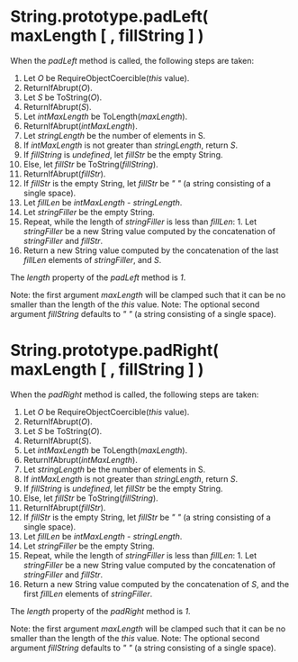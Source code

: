 # String.prototype.padLeft( maxLength [ , fillString ] )

When the _padLeft_ method is called, the following steps are taken:
  1. Let _O_ be RequireObjectCoercible(*this* value).
  1. ReturnIfAbrupt(_O_).
  1. Let _S_ be ToString(_O_).
  1. ReturnIfAbrupt(_S_).
  1. Let _intMaxLength_ be ToLength(_maxLength_).
  1. ReturnIfAbrupt(_intMaxLength_).
  1. Let _stringLength_ be the number of elements in S.
  1. If _intMaxLength_ is not greater than _stringLength_, return _S_.
  1. If _fillString_ is *undefined*, let _fillStr_ be the empty String.
  1. Else, let _fillStr_ be ToString(_fillString_).
  1. ReturnIfAbrupt(_fillStr_).
  1. If _fillStr_ is the empty String, let _fillStr_ be *" "* (a string consisting of a single space).
  1. Let _fillLen_ be _intMaxLength_ - _stringLength_.
  1. Let _stringFiller_ be the empty String.
  1. Repeat, while the length of _stringFiller_ is less than _fillLen_:
    1. Let _stringFiller_ be a new String value computed by the concatenation of _stringFiller_ and _fillStr_.
  1. Return a new String value computed by the concatenation of the last _fillLen_ elements of _stringFiller_, and _S_.

The _length_ property of the _padLeft_ method is *1*.

Note: the first argument _maxLength_ will be clamped such that it can be no smaller than the length of the *this* value.
Note: The optional second argument _fillString_ defaults to *" "* (a string consisting of a single space).

# String.prototype.padRight( maxLength [ , fillString ] )

When the _padRight_ method is called, the following steps are taken:
  1. Let _O_ be RequireObjectCoercible(*this* value).
  1. ReturnIfAbrupt(_O_).
  1. Let _S_ be ToString(_O_).
  1. ReturnIfAbrupt(_S_).
  1. Let _intMaxLength_ be ToLength(_maxLength_).
  1. ReturnIfAbrupt(_intMaxLength_).
  1. Let _stringLength_ be the number of elements in S.
  1. If _intMaxLength_ is not greater than _stringLength_, return _S_.
  1. If _fillString_ is *undefined*, let _fillStr_ be the empty String.
  1. Else, let _fillStr_ be ToString(_fillString_).
  1. ReturnIfAbrupt(_fillStr_).
  1. If _fillStr_ is the empty String, let _fillStr_ be *" "* (a string consisting of a single space).
  1. Let _fillLen_ be _intMaxLength_ - _stringLength_.
  1. Let _stringFiller_ be the empty String.
  1. Repeat, while the length of _stringFiller_ is less than _fillLen_:
    1. Let _stringFiller_ be a new String value computed by the concatenation of _stringFiller_ and _fillStr_.
  1. Return a new String value computed by the concatenation of _S_, and the first _fillLen_ elements of _stringFiller_.

The _length_ property of the _padRight_ method is *1*.

Note: the first argument _maxLength_ will be clamped such that it can be no smaller than the length of the *this* value.
Note: The optional second argument _fillString_ defaults to *" "* (a string consisting of a single space).
